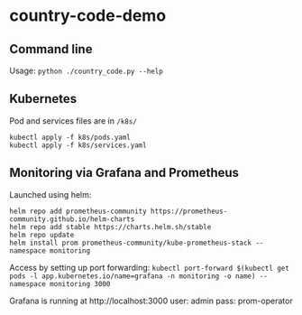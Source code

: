 # country-code-demo
## Command line
Usage: `python ./country_code.py --help` 

## Kubernetes
Pod and services files are in `/k8s/`
```
kubectl apply -f k8s/pods.yaml
kubectl apply -f k8s/services.yaml
```


## Monitoring via Grafana and Prometheus
Launched using helm: 
```
helm repo add prometheus-community https://prometheus-community.github.io/helm-charts
helm repo add stable https://charts.helm.sh/stable
helm repo update
helm install prom prometheus-community/kube-prometheus-stack --namespace monitoring
```

Access by setting up port forwarding:
`kubectl port-forward $(kubectl get pods -l app.kubernetes.io/name=grafana -n monitoring -o name) --namespace monitoring 3000`

Grafana is running at http://localhost:3000
user: admin 
pass: prom-operator